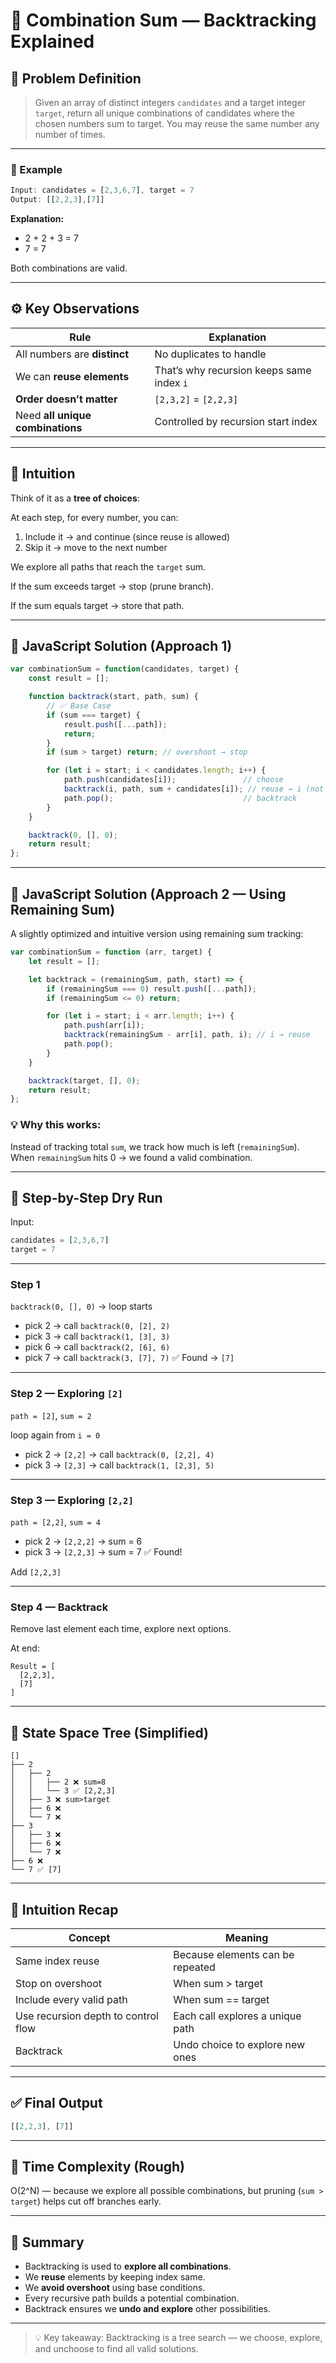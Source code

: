 
# 🧩 Combination Sum — Backtracking Explained

## 📘 Problem Definition

> Given an array of distinct integers `candidates` and a target integer `target`, return all unique combinations of candidates where the chosen numbers sum to target. You may reuse the same number any number of times.

---

### 🔹 Example

```js
Input: candidates = [2,3,6,7], target = 7
Output: [[2,2,3],[7]]
```

**Explanation:**
- 2 + 2 + 3 = 7  
- 7 = 7  

Both combinations are valid.

---

## ⚙️ Key Observations

| Rule | Explanation |
|------|--------------|
| All numbers are **distinct** | No duplicates to handle |
| We can **reuse elements** | That’s why recursion keeps same index `i` |
| **Order doesn’t matter** | `[2,3,2]` = `[2,2,3]` |
| Need **all unique combinations** | Controlled by recursion start index |

---

## 🧠 Intuition

Think of it as a **tree of choices**:

At each step, for every number, you can:
1. Include it → and continue (since reuse is allowed)
2. Skip it → move to the next number

We explore all paths that reach the `target` sum.

If the sum exceeds target → stop (prune branch).

If the sum equals target → store that path.

---

## 🧩 JavaScript Solution (Approach 1)

```js
var combinationSum = function(candidates, target) {
    const result = [];

    function backtrack(start, path, sum) {
        // ✅ Base Case
        if (sum === target) {
            result.push([...path]);
            return;
        }
        if (sum > target) return; // overshoot → stop

        for (let i = start; i < candidates.length; i++) {
            path.push(candidates[i]);               // choose
            backtrack(i, path, sum + candidates[i]); // reuse → i (not i+1)
            path.pop();                             // backtrack
        }
    }

    backtrack(0, [], 0);
    return result;
};
```

---

## 🧩 JavaScript Solution (Approach 2 — Using Remaining Sum)

A slightly optimized and intuitive version using remaining sum tracking:

```js
var combinationSum = function (arr, target) {
    let result = [];

    let backtrack = (remainingSum, path, start) => {
        if (remainingSum === 0) result.push([...path]);
        if (remainingSum <= 0) return;

        for (let i = start; i < arr.length; i++) {
            path.push(arr[i]);
            backtrack(remainingSum - arr[i], path, i); // i → reuse
            path.pop();
        }
    }

    backtrack(target, [], 0);
    return result;
};
```

### 💡 Why this works:
Instead of tracking total `sum`, we track how much is left (`remainingSum`).
When `remainingSum` hits 0 → we found a valid combination.

---

## 🧮 Step-by-Step Dry Run

Input:
```js
candidates = [2,3,6,7]
target = 7
```

---

### Step 1
`backtrack(0, [], 0)` → loop starts

- pick 2 → call `backtrack(0, [2], 2)`
- pick 3 → call `backtrack(1, [3], 3)`
- pick 6 → call `backtrack(2, [6], 6)`
- pick 7 → call `backtrack(3, [7], 7)` ✅ Found → `[7]`

---

### Step 2 — Exploring `[2]`
`path = [2]`, `sum = 2`

loop again from `i = 0`
- pick 2 → `[2,2]` → call `backtrack(0, [2,2], 4)`
- pick 3 → `[2,3]` → call `backtrack(1, [2,3], 5)`

---

### Step 3 — Exploring `[2,2]`
`path = [2,2]`, `sum = 4`

- pick 2 → `[2,2,2]` → sum = 6
- pick 3 → `[2,2,3]` → sum = 7 ✅ Found!

Add `[2,2,3]`

---

### Step 4 — Backtrack

Remove last element each time, explore next options.

At end:
```
Result = [
  [2,2,3],
  [7]
]
```

---

## 🌳 State Space Tree (Simplified)

```
[]
├── 2
│   ├── 2
│   │   ├── 2 ❌ sum=8
│   │   └── 3 ✅ [2,2,3]
│   ├── 3 ❌ sum>target
│   ├── 6 ❌
│   └── 7 ❌
├── 3
│   ├── 3 ❌
│   ├── 6 ❌
│   └── 7 ❌
├── 6 ❌
└── 7 ✅ [7]
```

---

## 🧭 Intuition Recap

| Concept | Meaning |
|----------|----------|
| Same index reuse | Because elements can be repeated |
| Stop on overshoot | When sum > target |
| Include every valid path | When sum == target |
| Use recursion depth to control flow | Each call explores a unique path |
| Backtrack | Undo choice to explore new ones |

---

## ✅ Final Output

```js
[[2,2,3], [7]]
```

---

## 🧩 Time Complexity (Rough)

O(2^N) — because we explore all possible combinations,
but pruning (`sum > target`) helps cut off branches early.

---

## 📘 Summary

- Backtracking is used to **explore all combinations**.
- We **reuse** elements by keeping index same.
- We **avoid overshoot** using base conditions.
- Every recursive path builds a potential combination.
- Backtrack ensures we **undo and explore** other possibilities.

---

> 💡 Key takeaway: Backtracking is a tree search — we choose, explore, and unchoose to find all valid solutions.
